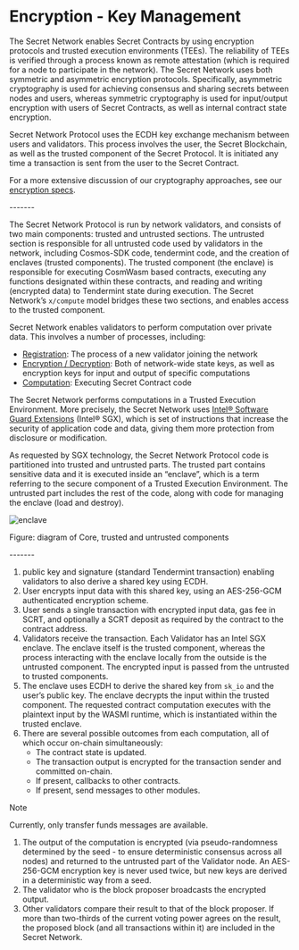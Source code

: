 # Encryption - Key Management

The Secret Network enables Secret Contracts by using encryption protocols and trusted execution environments (TEEs). The reliability of TEEs is verified through a process known as remote attestation (which is required for a node to participate in the network). The Secret Network uses both symmetric and asymmetric encryption protocols. Specifically, asymmetric cryptography is used for achieving consensus and sharing secrets between nodes and users, whereas symmetric cryptography is used for input/output encryption with users of Secret Contracts, as well as internal contract state encryption.

Secret Network Protocol uses the ECDH key exchange mechanism between users and validators. This process involves the user, the Secret Blockchain, as well as the trusted component of the Secret Protocol. It is initiated any time a transaction is sent from the user to the Secret Contract.

For a more extensive discussion of our cryptography approaches, see our [encryption specs](https://docs.scrt.network/protocol/encryption-specs.html).

\-------



The Secret Network Protocol is run by network validators, and consists of two main components: trusted and untrusted sections. The untrusted section is responsible for all untrusted code used by validators in the network, including Cosmos-SDK code, tendermint code, and the creation of enclaves (trusted components). The trusted component (the enclave) is responsible for executing CosmWasm based contracts, executing any functions designated within these contracts, and reading and writing (encrypted data) to Tendermint state during execution. The Secret Network’s `x/compute` model bridges these two sections, and enables access to the trusted component.

Secret Network enables validators to perform computation over private data. This involves a number of processes, including:

* [Registration](https://docs.scrt.network/protocol/encryption-specs.html#new-node-registration): The process of a new validator joining the network
* [Encryption / Decryption](https://docs.scrt.network/protocol/encryption-specs.html): Both of network-wide state keys, as well as encryption keys for input and output of specific computations
* [Computation](https://docs.scrt.network/protocol/components.html#secret-contracts): Executing Secret Contract code

The Secret Network performs computations in a Trusted Execution Environment. More precisely, the Secret Network uses [Intel® Software Guard Extensions](https://en.wikipedia.org/wiki/Software\_Guard\_Extensions) (Intel® SGX), which is set of instructions that increase the security of application code and data, giving them more protection from disclosure or modification.

As requested by SGX technology, the Secret Network Protocol code is partitioned into trusted and untrusted parts. The trusted part contains sensitive data and it is executed inside an “enclave”, which is a term referring to the secure component of a Trusted Execution Environment. The untrusted part includes the rest of the code, along with code for managing the enclave (load and destroy).

![enclave](https://docs.scrt.network/assets/img/enclave.533f8c23.png)

Figure: diagram of Core, trusted and untrusted components



\-------







1. public key and signature (standard Tendermint transaction) enabling validators to also derive a shared key using ECDH.
2. User encrypts input data with this shared key, using an AES-256-GCM authenticated encryption scheme.
3. User sends a single transaction with encrypted input data, gas fee in SCRT, and optionally a SCRT deposit as required by the contract to the contract address.
4. Validators receive the transaction. Each Validator has an Intel SGX enclave. The enclave itself is the trusted component, whereas the process interacting with the enclave locally from the outside is the untrusted component. The encrypted input is passed from the untrusted to trusted components.
5. The enclave uses ECDH to derive the shared key from `sk_io` and the user’s public key. The enclave decrypts the input within the trusted component. The requested contract computation executes with the plaintext input by the WASMI runtime, which is instantiated within the trusted enclave.
6. There are several possible outcomes from each computation, all of which occur on-chain simultaneously:
   * The contract state is updated.
   * The transaction output is encrypted for the transaction sender and committed on-chain.
   * If present, callbacks to other contracts.
   * If present, send messages to other modules.

Note

Currently, only transfer funds messages are available.

1. The output of the computation is encrypted (via pseudo-randomness determined by the seed - to ensure deterministic consensus across all nodes) and returned to the untrusted part of the Validator node. An AES-256-GCM encryption key is never used twice, but new keys are derived in a deterministic way from a seed.
2. The validator who is the block proposer broadcasts the encrypted output.
3. Other validators compare their result to that of the block proposer. If more than two-thirds of the current voting power agrees on the result, the proposed block (and all transactions within it) are included in the Secret Network.
